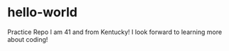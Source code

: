 # hello-world
Practice Repo
I am 41 and from Kentucky! I look forward to learning more about coding!
